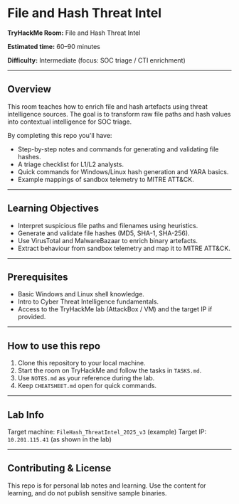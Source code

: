 # File and Hash Threat Intel


**TryHackMe Room:** File and Hash Threat Intel


**Estimated time:** 60–90 minutes


**Difficulty:** Intermediate (focus: SOC triage / CTI enrichment)


---


## Overview


This room teaches how to enrich file and hash artefacts using threat intelligence sources. The goal is to transform raw file paths and hash values into contextual intelligence for SOC triage.


By completing this repo you'll have:
- Step-by-step notes and commands for generating and validating file hashes.
- A triage checklist for L1/L2 analysts.
- Quick commands for Windows/Linux hash generation and YARA basics.
- Example mappings of sandbox telemetry to MITRE ATT&CK.


---


## Learning Objectives


- Interpret suspicious file paths and filenames using heuristics.
- Generate and validate file hashes (MD5, SHA-1, SHA-256).
- Use VirusTotal and MalwareBazaar to enrich binary artefacts.
- Extract behaviour from sandbox telemetry and map it to MITRE ATT&CK.


---


## Prerequisites


- Basic Windows and Linux shell knowledge.
- Intro to Cyber Threat Intelligence fundamentals.
- Access to the TryHackMe lab (AttackBox / VM) and the target IP if provided.


---


## How to use this repo


1. Clone this repository to your local machine.
2. Start the room on TryHackMe and follow the tasks in `TASKS.md`.
3. Use `NOTES.md` as your reference during the lab.
4. Keep `CHEATSHEET.md` open for quick commands.


---


## Lab Info


Target machine: `FileHash_ThreatIntel_2025_v3` (example)
Target IP: `10.201.115.41` (as shown in the lab)


---


## Contributing & License


This repo is for personal lab notes and learning. Use the content for learning, and do not publish sensitive sample binaries.

